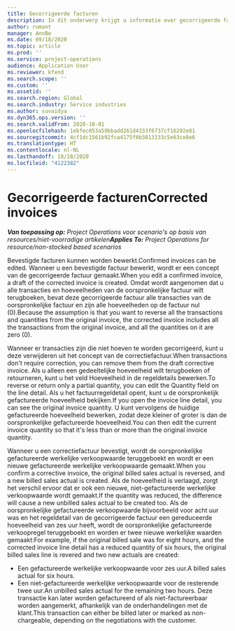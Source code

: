 ```yaml
---
title: Gecorrigeerde facturen
description: In dit onderwerp krijgt u informatie over gecorrigeerde factureren.
author: rumant
manager: AnnBe
ms.date: 09/18/2020
ms.topic: article
ms.prod: ''
ms.service: project-operations
audience: Application User
ms.reviewer: kfend
ms.search.scope: ''
ms.custom: ''
ms.assetid: ''
ms.search.region: Global
ms.search.industry: Service industries
ms.author: suvaidya
ms.dyn365.ops.version: ''
ms.search.validFrom: 2020-10-01
ms.openlocfilehash: 1ebfec053a59bbadd261d4333f6737cf16292e81
ms.sourcegitcommit: 4cf1dc1561b92fca4175f0b3813133c5e63ce8e6
ms.translationtype: HT
ms.contentlocale: nl-NL
ms.lasthandoff: 10/28/2020
ms.locfileid: "4122382"
---
```

# <a name="corrected-invoices"></a><span data-ttu-id="61678-103">Gecorrigeerde facturen</span><span class="sxs-lookup"><span data-stu-id="61678-103">Corrected invoices</span></span>

<span data-ttu-id="61678-104">_**Van toepassing op:** Project Operations voor scenario's op basis van resources/niet-voorradige artikelen_</span><span class="sxs-lookup"><span data-stu-id="61678-104">_**Applies To:** Project Operations for resource/non-stocked based scenarios_</span></span>

<span data-ttu-id="61678-105">Bevestigde facturen kunnen worden bewerkt.</span><span class="sxs-lookup"><span data-stu-id="61678-105">Confirmed invoices can be edited.</span></span> <span data-ttu-id="61678-106">Wanneer u een bevestigde factuur bewerkt, wordt er een concept van de gecorrigeerde factuur gemaakt.</span><span class="sxs-lookup"><span data-stu-id="61678-106">When you edit a confirmed invoice, a draft of the corrected invoice is created.</span></span> <span data-ttu-id="61678-107">Omdat wordt aangenomen dat u alle transacties en hoeveelheden van de oorspronkelijke factuur wilt terugboeken, bevat deze gecorrigeerde factuur alle transacties van de oorspronkelijke factuur en zijn alle hoeveelheden op de factuur nul (0).</span><span class="sxs-lookup"><span data-stu-id="61678-107">Because the assumption is that you want to reverse all the transactions and quantities from the original invoice, the corrected invoice includes all the transactions from the original invoice, and all the quantities on it are zero (0).</span></span>

<span data-ttu-id="61678-108">Wanneer er transacties zijn die niet hoeven te worden gecorrigeerd, kunt u deze verwijderen uit het concept van de correctiefactuur.</span><span class="sxs-lookup"><span data-stu-id="61678-108">When transactions don't require correction, you can remove them from the draft corrective invoice.</span></span> <span data-ttu-id="61678-109">Als u alleen een gedeeltelijke hoeveelheid wilt terugboeken of retourneren, kunt u het veld Hoeveelheid in de regeldetails bewerken.</span><span class="sxs-lookup"><span data-stu-id="61678-109">To reverse or return only a partial quantity, you can edit the Quantity field on the line detail.</span></span> <span data-ttu-id="61678-110">Als u het factuurregeldetail opent, kunt u de oorspronkelijk gefactureerde hoeveelheid bekijken.</span><span class="sxs-lookup"><span data-stu-id="61678-110">If you open the invoice line detail, you can see the original invoice quantity.</span></span> <span data-ttu-id="61678-111">U kunt vervolgens de huidige gefactureerde hoeveelheid bewerken, zodat deze kleiner of groter is dan de oorspronkelijke gefactureerde hoeveelheid.</span><span class="sxs-lookup"><span data-stu-id="61678-111">You can then edit the current invoice quantity so that it's less than or more than the original invoice quantity.</span></span>

<span data-ttu-id="61678-112">Wanneer u een correctiefactuur bevestigt, wordt de oorspronkelijke gefactureerde werkelijke verkoopwaarde teruggeboekt en wordt er een nieuwe gefactureerde werkelijke verkoopwaarde gemaakt.</span><span class="sxs-lookup"><span data-stu-id="61678-112">When you confirm a corrective invoice, the original billed sales actual is reversed, and a new billed sales actual is created.</span></span> <span data-ttu-id="61678-113">Als de hoeveelheid is verlaagd, zorgt het verschil ervoor dat er ook een nieuwe, niet-gefactureerde werkelijke verkoopwaarde wordt gemaakt.</span><span class="sxs-lookup"><span data-stu-id="61678-113">If the quantity was reduced, the difference will cause a new unbilled sales actual to be created too.</span></span> <span data-ttu-id="61678-114">Als de oorspronkelijke gefactureerde verkoopwaarde bijvoorbeeld voor acht uur was en het regeldetail van de gecorrigeerde factuur een gereduceerde hoeveelheid van zes uur heeft, wordt de oorspronkelijke gefactureerde verkoopregel teruggeboekt en worden er twee nieuwe werkelijke waarden gemaakt:</span><span class="sxs-lookup"><span data-stu-id="61678-114">For example, if the original billed sale was for eight hours, and the corrected invoice line detail has a reduced quantity of six hours, the original billed sales line is revered and two new actuals are created:</span></span>

- <span data-ttu-id="61678-115">Een gefactureerde werkelijke verkoopwaarde voor zes uur.</span><span class="sxs-lookup"><span data-stu-id="61678-115">A billed sales actual for six hours.</span></span>
- <span data-ttu-id="61678-116">Een niet-gefactureerde werkelijke verkoopwaarde voor de resterende twee uur.</span><span class="sxs-lookup"><span data-stu-id="61678-116">An unbilled sales actual for the remaining two hours.</span></span> <span data-ttu-id="61678-117">Deze transactie kan later worden gefactureerd of als niet-factureerbaar worden aangemerkt, afhankelijk van de onderhandelingen met de klant.</span><span class="sxs-lookup"><span data-stu-id="61678-117">This transaction can either be billed later or marked as non-chargeable, depending on the negotiations with the customer.</span></span>
